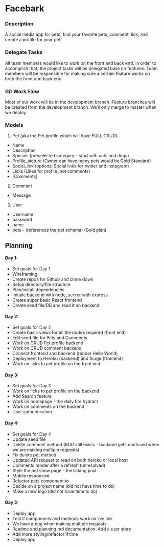 # Facebark

### Description

A social media app for pets, find your favorite pets, comment, lick, and create a profile for your pet!

### Delegate Tasks

All team members would like to work on the front and back end. In order to accomplish that, the project tasks will be delegated base on features. Team members will be responsible for making sure a certain feature works on both the front and back end.

### Git Work Flow

Most of our work will be in the development branch. Feature branches will be created from the development branch. We’ll only merge to master when we deploy.

### Models

1. Pet (aka the Pet profile which will have FULL CRUD)

- Name
- Description
- Species (preselected category - start with cats and dogs)
- Profile_picture (Owner can have many pets would be Gold Standard)
- Social_link (optional Social links for twitter and instagram)
- Licks (Likes for profile, not comments)
- [Comments]

2. Comment

- Message

3. User

- Username
- password
- name
- pets - (references the pet schema) (Gold plan)

## Planning

#### Day 1:

- Set goals for Day 1
- Wireframing
- Create repos for Github and clone down
- Setup directory/file structure
- Plan/install dependencies
- Initiate backend with node, server with express
- Create super basic React frontend
- Create seed file/DB and read it on backend

#### Day 2:

- Set goals for Day 2
- Create basic views for all the routes required (front end)
- Edit seed file for Pets and Comments
- Work on CRUD Pet profile backend
- Work on CRUD comment backend
- Connect frontend and backend (render Hello World)
- Deployment to Heroku (backend) and Surge (frontend)
- Work on licks to pet profile on the front end

#### Day 3:

- Set goals for Day 3
- Work on licks to pet profile on the backend
- Add Search feature
- Work on homepage - the daily fire hydrant
- Work on comments on the backend
- User authentication

#### Day 4:

- Set goals for Day 4
- Update seed file
- Delete comment method (BUG still exists - backend gets confused when we are making multiple requests)
- Fix delete pet method
- Updated API request to read on both heroku or local host
- Comments render after a refresh (unresolved)
- Style the pet show page - the licking post
- Mobile responsive
- Refactor pets component to
- Decide on a project name (did not have time to do)
- Make a new logo (did not have time to do)

#### Day 5:

- Deploy app
- Test if components and methods work on live link
- We have a bug when making multiple requests
- Readme and planning.md documentation. Add a user story
- Add more styling/refactor if time
- Deploy app
